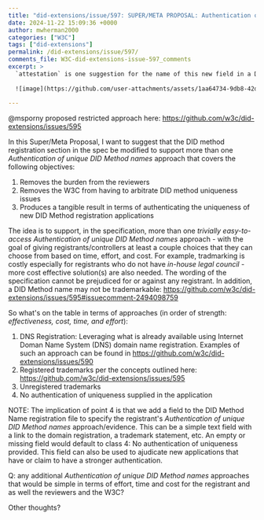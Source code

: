 ```yaml
---
title: "did-extensions/issue/597: SUPER/META PROPOSAL: Authentication of unique DID Method names: allowing for multiple approaches"
date: 2024-11-22 15:09:36 +0000
author: mwherman2000
categories: ["W3C"]
tags: ["did-extensions"]
permalink: /did-extensions/issue/597/
comments_file: W3C-did-extensions-issue-597_comments
excerpt: >
  `attestation` is one suggestion for the name of this new field in a DID Method registration JSON document.    ![image](https://github.com/user-attachments/assets/1aa64734-9db8-42df-998f-d2025b2c20d1)  
---
```

@msporny proposed restricted approach here: https://github.com/w3c/did-extensions/issues/595

In this Super/Meta Proposal, I want to suggest that the DID method registration section in the spec be modified to support more than one _Authentication of unique DID Method names_ approach that covers the following objectives:
1. Removes the burden from the reviewers
2. Removes the W3C from having to arbitrate DID method uniqueness issues
3. Produces a tangible result in terms of authenticating the uniqueness of new DID Method registration applications

The idea is to support, in the specification, more than one _trivially easy-to-access_ _Authentication of unique DID Method names_  approach - with the goal of giving registrants/controllers at least a couple choices that they can choose from based on time, effort, and cost.  For example, tradmarking is costly especially for registrants who do not have _in-house legal council_ - more cost effective solution(s) are also needed.  The wording of the specification cannot be prejudiced for or against any registrant.  In addition, a DID Method name may not be trademarkable: https://github.com/w3c/did-extensions/issues/595#issuecomment-2494098759

So what's on the table in terms of approaches (in order of strength: _effectiveness, cost, time, and effort_):
1. DNS Registration: Leveraging what is already available using Internet Doman Name System (DNS) domain name registration. Examples of such an approach can be found in https://github.com/w3c/did-extensions/issues/590
2. Registered trademarks per the concepts outlined here: https://github.com/w3c/did-extensions/issues/595
3. Unregistered trademarks
4. No authentication of uniqueness supplied in the application

NOTE: The implication of point 4 is that we add a field to the DID Method Name registration file to specify the registrant's _Authentication of unique DID Method names_ approach/evidence.  This can be a simple text field with a link to the domain registration, a trademark statement, etc.  An empty or missing field would default to class 4: No authentication of uniqueness provided.  This field can also be used to ajudicate new applications that have or claim to have a stronger authentication.

Q: any additional _Authentication of unique DID Method names_ approaches that would be simple in terms of effort, time and cost for the registrant and as well the reviewers and the W3C?

Other thoughts?
